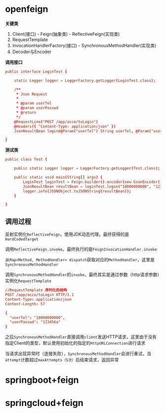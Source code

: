 # openfeign

**关键类**

1. Client(接口) - Feign(抽象类) - ReflectiveFeign(实现类)
2. RequestTemplate
3. InvocationHandlerFactory(接口) - SynchronousMethodHandler(实现类)
4. Decoder与Encoder

**调用接口**

```conf
public interface LoginTest {

    static Logger logger = LoggerFactory.getLogger(LoginTest.class);

    /**
     * Json Request
     *
     * @param userTel
     * @param userPasswd
     * @return
     */
    @RequestLine("POST /app/acco/toLogin")
    @Headers({ "Content-Type: application/json" })
    JsonResultBean login(@Param("userTel") String userTel, @Param("userPasswd") String userPasswd);

}
```

**测试类**

```conf
public class Test {

    public static Logger logger = LoggerFactory.getLogger(Test.class);

    public static void main(String[] args) {
        LoginTest loginTest = Feign.builder().encoder(new GsonEncoder()).decoder(new GsonDecoder()).target(LoginTest.class,"http://127.0.0.1:8001");
        JsonResultBean resultBean = loginTest.login("18000000000", "123456a");
        logger.info(JSONObject.toJSONString(resultBean));
    }

}
```

## 调用过程

反射实例化`ReflectiveFeign`，使用JDK动态代理，最终获得的是`HardCodedTarget`

调用`ReflectiveFeign.invoke`，最终执行的是`FeignInvocationHandler.invoke`

从`Map<Method, MethodHandler> dispatch`获取对应的`MethodHandler`，这里是`SynchronousMethodHandler`

调用`SynchronousMethodHandler`的`invoke`，最终其实是通过参数（http请求参数）实例化`RequestTemplate`

```conf
//RequestTemplate 序列化的结构
POST /app/acco/toLogin HTTP/1.1
Content-Type: application/json
Content-Length: 57

{
  "userTel": "18000000000",
  "userPasswd": "123456a"
}
```

之后`SynchronousMethodHandler`直接调用`client`发送HTTP请求，这里由于没有指定Client的类型，默认使用初始化的指定的`HttpURLConnection`进行请求

当请求出现异常时（连接失败），`SynchronousMethodHandler`会进行重试，当`attempt`计数超过`maxAttempts（5次）`后结束请求，返回异常

# springboot+feign

# springcloud+feign